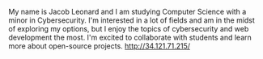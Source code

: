 My name is Jacob Leonard and I am studying Computer Science with a minor in Cybersecurity. I'm interested in a lot of fields and am in the midst of exploring my options, but I enjoy the topics of cybersecurity and web development the most. I'm excited to collaborate with students and learn more about open-source projects.
http://34.121.71.215/
